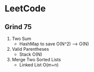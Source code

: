 # LeetCode
## Grind 75 
1. Two Sum
     - HashMap to save O(N^2) --> O(N)
2. Valid Parentheses
     - Stack O(N)
3. Merge Two Sorted Lists
     - Linked List O(m+n)
